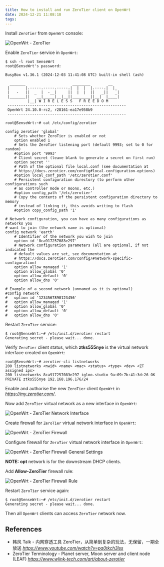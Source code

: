 ```yaml
---
title: How to install and run ZeroTier client on OpenWrt
date: 2024-12-21 11:08:18
tags:
---
```


Install `ZeroTier` from `OpenWrt` console:

![OpenWrt - ZeroTier](/img/OpenWrt%20-%20ZeroTier.png "OpenWrt - ZeroTier")

Enable `ZeroTier` service in `OpenWrt`:

```
$ ssh -l root SenseWrt
root@SenseWrt's password: 

BusyBox v1.36.1 (2024-12-03 11:41:08 UTC) built-in shell (ash)

  _______                     ________        __
 |       |.-----.-----.-----.|  |  |  |.----.|  |_
 |   -   ||  _  |  -__|     ||  |  |  ||   _||   _|
 |_______||   __|_____|__|__||________||__|  |____|
          |__| W I R E L E S S   F R E E D O M
 -----------------------------------------------------
 OpenWrt 24.10.0-rc2, r28161-ea17e958b9
 -----------------------------------------------------

root@SenseWrt:~# cat /etc/config/zerotier 

config zerotier 'global'
	# Sets whether ZeroTier is enabled or not
	option enabled 1
	# Sets the ZeroTier listening port (default 9993; set to 0 for random)
	#option port '9993'
	# Client secret (leave blank to generate a secret on first run)
	option secret ''
	# Path of the optional file local.conf (see documentation at
	# https://docs.zerotier.com/config#local-configuration-options)
	#option local_conf_path '/etc/zerotier.conf'
	# Persistent configuration directory (to perform other configurations such
	# as controller mode or moons, etc.)
	#option config_path '/etc/zerotier'
	# Copy the contents of the persistent configuration directory to memory
	# instead of linking it, this avoids writing to flash
	#option copy_config_path '1'

# Network configuration, you can have as many configurations as networks you
# want to join (the network name is optional)
config network 'earth'
	# Identifier of the network you wish to join
	option id '8ca917257083e297'
	# Network configuration parameters (all are optional, if not indicated the
	# default values are set, see documentation at
	# https://docs.zerotier.com/config/#network-specific-configuration)
	option allow_managed '1'
	option allow_global '0'
	option allow_default '0'
	option allow_dns '0'

# Example of a second network (unnamed as it is optional)
#config network
#	option id '1234567890123456'
#	option allow_managed '1'
#	option allow_global '0'
#	option allow_default '0'
#	option allow_dns '0'
```

Restart `ZeroTier` service:

```
$ root@SenseWrt:~# /etc/init.d/zerotier restart
Generating secret - please wait... done.
```

Verify `ZeroTier` client status, which **ztks555nye** is the virtual network interface created on `OpenWrt`:

```
root@SenseWrt:~# zerotier-cli listnetworks
200 listnetworks <nwid> <name> <mac> <status> <type> <dev> <ZT assigned ips>
200 listnetworks 8ca917257083e297 igloo.studio 9a:09:7b:41:3d:26 OK PRIVATE ztks555nye 192.168.196.176/24
```

Enable and authorise the new `ZeroTier` client `OpenWrt` in _https://my.zerotier.com/_.

Now add `ZeroTier` virtual network as a new interface in `OpenWrt`:

![OpenWrt - ZeroTier Network Interface](/img/OpenWrt%20-%20ZeroTier%20Network%20Interface.png "OpenWrt - ZeroTier Network Interface")

Create firewall for `ZeroTier` virtual network interface in `OpenWrt`:

![OpenWrt - ZeroTier Firewall](/img/OpenWrt%20-%20ZeroTier%20Firewall.png "OpenWrt - ZeroTier Firewall")

Configure firewall for `ZeroTier` virtual network interface in `OpenWrt`:

![OpenWrt - ZeroTier Firewall General Settings](/img/OpenWrt%20-%20ZeroTier%20Firewall%20General%20Settings.png "OpenWrt - ZeroTier Firewall General Settings")

**NOTE:** **opt** network is for the downstream DHCP clients.

Add **Allow-ZeroTier** firewall rule:

![OpenWrt - ZeroTier Firewall Rule](/img/OpenWrt%20-%20ZeroTier%20Firewall%20Rule.png "OpenWrt - ZeroTier Firewall Rule")

Restart `ZeroTier` service again:

```
$ root@SenseWrt:~# /etc/init.d/zerotier restart
Generating secret - please wait... done.
```

Then all `OpenWrt` clients can access `ZeroTier` network now.


References
----------

- 韩风 Talk - 内网穿透工具 ZeroTier，从简单到复杂的玩法，无保留，一期全放送 _https://www.youtube.com/watch?v=pa0tkch3lss_
- ZeroTier Terminology - Planet server, Moon server and client node (LEAF) _https://www.wlink-tech.com/art/about-zerotier_ 

